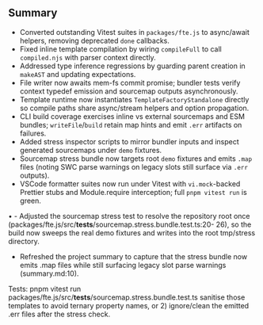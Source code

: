## Summary

- Converted outstanding Vitest suites in `packages/fte.js` to async/await helpers, removing deprecated `done` callbacks.
- Fixed inline template compilation by wiring `compileFull` to call `compiled.njs` with parser context directly.
- Addressed type inference regressions by guarding parent creation in `makeAST` and updating expectations.
- File writer now awaits mem-fs commit promise; bundler tests verify context typedef emission and sourcemap outputs asynchronously.
- Template runtime now instantiates `TemplateFactoryStandalone` directly so compile paths share async/stream helpers and option propagation.
- CLI build coverage exercises inline vs external sourcemaps and ESM bundles; `writeFile`/`build` retain map hints and emit `.err` artifacts on failures.
- Added stress inspector scripts to mirror bundler inputs and inspect generated sourcemaps under `demo` fixtures.
- Sourcemap stress bundle now targets root `demo` fixtures and emits `.map` files (noting SWC parse warnings on legacy slots still surface via `.err` outputs).
- VSCode formatter suites now run under Vitest with `vi.mock`-backed Prettier stubs and Module.require interception; full `pnpm vitest run` is green.


• - Adjusted the sourcemap stress test to resolve the repository root once (packages/fte.js/src/__tests__/sourcemap.stress.bundle.test.ts:20-
    26), so the build now sweeps the real demo fixtures and writes into the root tmp/stress directory.
  - Refreshed the project summary to capture that the stress bundle now emits .map files while still surfacing legacy slot parse warnings
    (summary.md:10).

  Tests: pnpm vitest run packages/fte.js/src/__tests__/sourcemap.stress.bundle.test.ts
  sanitise those templates to avoid ternary property names, or 2) ignore/clean the emitted .err files after the stress check.
